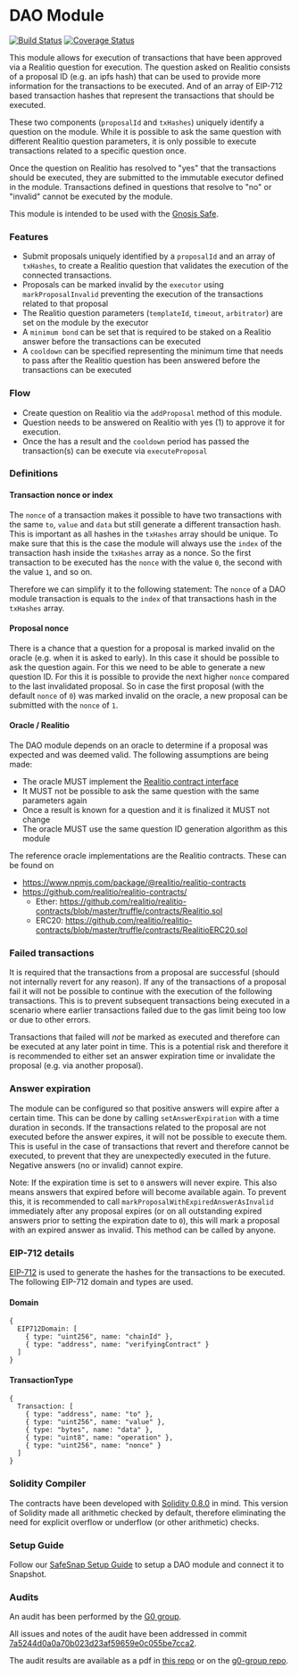 # DAO Module
[![Build Status](https://github.com/gnosis/dao-module/workflows/dao-module/badge.svg?branch=main)](https://github.com/gnosis/dao-module/actions)
[![Coverage Status](https://coveralls.io/repos/github/gnosis/dao-module/badge.svg?branch=main)](https://coveralls.io/github/gnosis/dao-module)

This module allows for execution of transactions that have been approved via a Realitio question for execution. The question asked on Realitio consists of a proposal ID (e.g. an ipfs hash) that can be used to provide more information for the transactions to be executed. And of an array of EIP-712 based transaction hashes that represent the transactions that should be executed.

These two components (`proposalId` and `txHashes`) uniquely identify a question on the module. While it is possible to ask the same question with different Realitio question parameters, it is only possible to execute transactions related to a specific question once.

Once the question on Realitio has resolved to "yes" that the transactions should be executed, they are submitted to the immutable executor defined in the module. Transactions defined in questions that resolve to "no" or "invalid" cannot be executed by the module.

This module is intended to be used with the [Gnosis Safe](https://github.com/gnosis/safe-contracts).

### Features
- Submit proposals uniquely identified by a `proposalId` and an array of `txHashes`, to create a Realitio question that validates the execution of the connected transactions.
- Proposals can be marked invalid by the `executor` using `markProposalInvalid` preventing the execution of the transactions related to that proposal
- The Realitio question parameters (`templateId`, `timeout`, `arbitrator`) are set on the module by the executor
- A `minimum bond` can be set that is required to be staked on a Realitio answer before the transactions can be executed
- A `cooldown` can be specified representing the minimum time that needs to pass after the Realitio question has been answered before the transactions can be executed

### Flow
- Create question on Realitio via the `addProposal` method of this module.
- Question needs to be answered on Realitio with yes (1) to approve it for execution.
- Once the has a result and the `cooldown` period has passed the transaction(s) can be execute via `executeProposal`

### Definitions

#### Transaction nonce or index

The `nonce` of a transaction makes it possible to have two transactions with the same `to`, `value` and `data` but still generate a different transaction hash. This is important as all hashes in the `txHashes` array should be unique. To make sure that this is the case the module will always use the `index` of the transaction hash inside the `txHashes` array as a nonce. So the first transaction to be executed has the `nonce` with the value `0`, the second with the value `1`, and so on.

Therefore we can simplify it to the following statement:
The `nonce` of a DAO module transaction is equals to the `index` of that transactions hash in the `txHashes` array.

#### Proposal nonce

There is a chance that a question for a proposal is marked invalid on the oracle (e.g. when it is asked to early). In this case it should be possible to ask the question again. For this we need to be able to generate a new question ID. For this it is possible to provide the next higher `nonce` compared to the last invalidated proposal. So in case the first proposal (with the default `nonce` of `0`) was marked invalid on the oracle, a new proposal can be submitted with the `nonce` of `1`.

#### Oracle / Realitio

The DAO module depends on an oracle to determine if a proposal was expected and was deemed valid. The following assumptions are being made:
- The oracle MUST implement the [Realitio contract interface](./contracts/interfaces/Realitio.sol)
- It MUST not be possible to ask the same question with the same parameters again
- Once a result is known for a question and it is finalized it MUST not change
- The oracle MUST use the same question ID generation algorithm as this module

The reference oracle implementations are the Realitio contracts. These can be found on
- https://www.npmjs.com/package/@realitio/realitio-contracts
- https://github.com/realitio/realitio-contracts/
  - Ether: https://github.com/realitio/realitio-contracts/blob/master/truffle/contracts/Realitio.sol
  - ERC20: https://github.com/realitio/realitio-contracts/blob/master/truffle/contracts/RealitioERC20.sol

### Failed transactions

It is required that the transactions from a proposal are successful (should not internally revert for any reason). If any of the transactions of a proposal fail it will not be possible to continue with the execution of the following transactions. This is to prevent subsequent transactions being executed in a scenario where earlier transactions failed due to the gas limit being too low or due to other errors.

Transactions that failed will *not* be marked as executed and therefore can be executed at any later point in time. This is a potential risk and therefore it is recommended to either set an answer expiration time or invalidate the proposal (e.g. via another proposal).

### Answer expiration

The module can be configured so that positive answers will expire after a certain time. This can be done by calling `setAnswerExpiration` with a time duration in seconds. If the transactions related to the proposal are not executed before the answer expires, it will not be possible to execute them. This is useful in the case of transactions that revert and therefore cannot be executed, to prevent that they are unexpectedly executed in the future. Negative answers (no or invalid) cannot expire.

Note: If the expiration time is set to `0` answers will never expire. This also means answers that expired before will become available again. To prevent this, it is recommended to call `markProposalWithExpiredAnswerAsInvalid` immediately after any proposal expires (or on all outstanding expired answers prior to setting the expiration date to `0`), this will mark a proposal with an expired answer as invalid. This method can be called by anyone.


### EIP-712 details

[EIP-712](https://github.com/Ethereum/EIPs/blob/master/EIPS/eip-712.md) is used to generate the hashes for the transactions to be executed. The following EIP-712 domain and types are used.

#### Domain

```
{
  EIP712Domain: [
    { type: "uint256", name: "chainId" },
    { type: "address", name: "verifyingContract" }
  ]
}
```

#### TransactionType

```
{
  Transaction: [
    { type: "address", name: "to" },
    { type: "uint256", name: "value" },
    { type: "bytes", name: "data" },
    { type: "uint8", name: "operation" },
    { type: "uint256", name: "nonce" }
  ]
}
```

### Solidity Compiler

The contracts have been developed with [Solidity 0.8.0](https://github.com/ethereum/solidity/releases/tag/v0.8.0) in mind. This version of Solidity made all arithmetic checked by default, therefore eliminating the need for explicit overflow or underflow (or other arithmetic) checks.

### Setup Guide

Follow our [SafeSnap Setup Guide](./docs/setup_guide.md) to setup a DAO module and connect it to Snapshot.

### Audits

An audit has been performed by the [G0 group](https://github.com/g0-group).

All issues and notes of the audit have been addressed in commit [7a5244d0a0a70b023d23af59659e0c055be7cca2](https://github.com/gnosis/dao-module/commit/7a5244d0a0a70b023d23af59659e0c055be7cca2).

The audit results are available as a pdf in [this repo](./docs/GnosisDaoRealitioModuleMar2021.pdf) or on the [g0-group repo](https://github.com/g0-group/Audits/blob/4e172e8b44012c6bf2346e9925df5e0f27a40d7a/GnosisDaoRealitioModuleMar2021.pdf).
